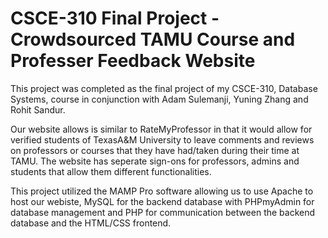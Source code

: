 # CSCE-310 Final Project - Crowdsourced TAMU Course and Professer Feedback Website

  This project was completed as the final project of my CSCE-310, Database Systems, course in conjunction with Adam Sulemanji, Yuning Zhang and Rohit Sandur.

  Our website allows is similar to RateMyProfessor in that it would allow for verified students of TexasA&M University to leave comments and reviews on professors or courses that they have had/taken during their time at TAMU. The website has seperate sign-ons for professors, admins and students that allow them different functionalities.
  
This project utilized the MAMP Pro software allowing us to use Apache to host our webiste, MySQL for the backend database with PHPmyAdmin for database management and PHP for communication between the backend database and the HTML/CSS frontend.
